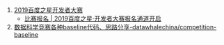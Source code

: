 1. [2019百度之星开发者大赛](https://aistudio.baidu.com/aistudio/competition/detail/7)
	- [比赛报名 | 2019百度之星·开发者大赛报名通道开启](https://mp.weixin.qq.com/s/lDU3J4NWSj9M5Ky6nr2L-w)
1. [数据科学竞赛各种baseline代码、思路分享-datawhalechina/competition-baseline](https://github.com/datawhalechina/competition-baseline)